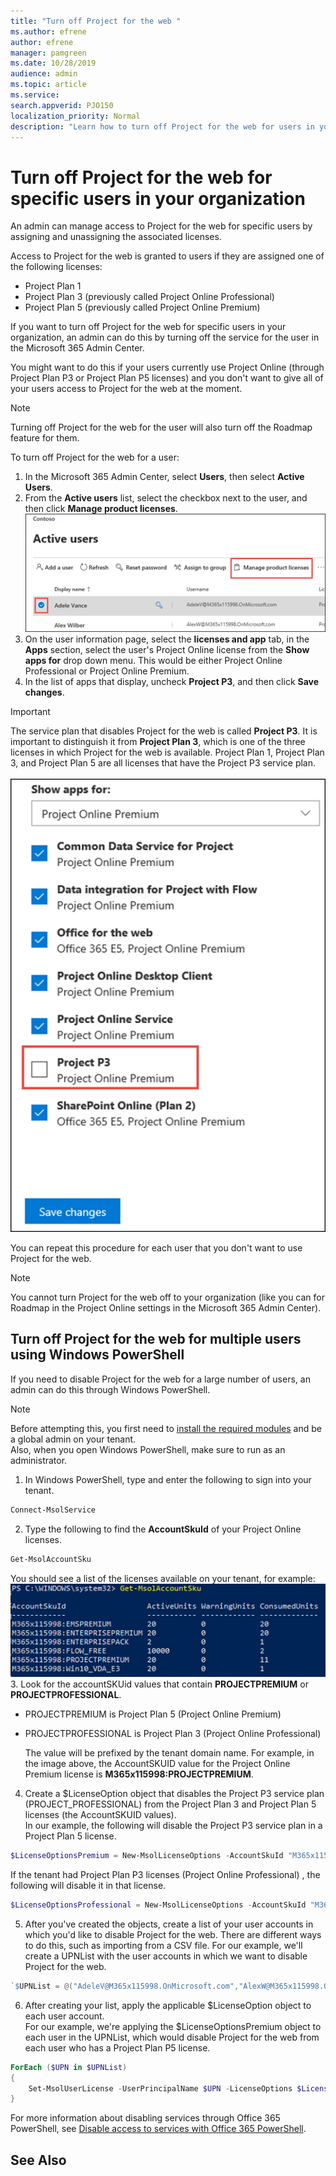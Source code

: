 ```yaml
---
title: "Turn off Project for the web "
ms.author: efrene
author: efrene
manager: pamgreen
ms.date: 10/28/2019
audience: admin
ms.topic: article
ms.service: 
search.appverid: PJO150
localization_priority: Normal
description: "Learn how to turn off Project for the web for users in your organization."
---
```



# Turn off Project for the web for specific users in your organization

 An admin can manage access to Project for the web for specific users by assigning and unassigning the associated licenses. 

Access to Project for the web is granted to users if they are assigned one of the following licenses:

- Project Plan 1
- Project Plan 3 (previously called Project Online Professional)
- Project Plan 5 (previously called Project Online Premium)

 If you want to turn off Project for the web for specific users in your organization, an admin can do this by turning off the service for the user in the Microsoft 365 Admin Center.  

You might want to do this if your users currently use Project Online (through Project Plan P3 or Project Plan P5 licenses) and you don't want to give all of your users access to Project for the web at the moment.

> [!NOTE]
> Turning off Project for the web for the user will also turn off the Roadmap feature for them.

To turn off Project for the web for a user:

1. In the Microsoft 365 Admin Center, select **Users**, then select **Active Users**.
2. From the **Active users** list, select the checkbox next to the user, and then click **Manage product licenses**.</br>
![Select user](media/activeusers.png)
3.  On the user information page, select the **licenses and app** tab, in the **Apps** section,  select the user's Project Online license from the **Show apps for** drop down menu. This would be either Project Online Professional or Project Online Premium.
4. In the list of apps that display, uncheck **Project P3**, and then click **Save changes**.</br>
> [!Important]
> The service plan that disables Project for the web is called **Project P3**.  It is important to distinguish it from **Project Plan 3**, which is one of the three licenses in which Project for the web is available. Project Plan 1, Project Plan 3, and Project Plan 5 are all licenses that have the Project P3 service plan.</br>  
![Select user](media/p3service.png)

You can repeat this procedure for each user that you don't want to use Project for the web.

> [!NOTE]
> You cannot turn Project for the web off to your organization (like you can for Roadmap in the Project Online settings in the Microsoft 365 Admin Center).

## Turn off Project for the web for multiple users using Windows PowerShell

If you need to disable Project for the web for a large number of users, an admin can do this through Windows PowerShell.

> [!Note]
> Before attempting this, you first need to [install the required modules](https://docs.microsoft.com/office365/enterprise/powershell/connect-to-office-365-powershell#connect-with-the-microsoft-azure-active-directory-module-for-windows-powershell) and be a global admin on your tenant. </br>
> Also, when you open Windows PowerShell, make sure to run as an administrator. 



1. In Windows PowerShell, type and enter the following to sign into your tenant.</br>
```PowerShell
Connect-MsolService
```
2. Type the following to find the **AccountSkuId** of your Project Online licenses.</br>
```PowerShell
Get-MsolAccountSku
```
You should see a list of the licenses available on your tenant, for example:
![AccountSKUId](media/AccountSKUID.png) </br>
3. Look for the accountSKUid values that contain **PROJECTPREMIUM** or **PROJECTPROFESSIONAL**.
   - PROJECTPREMIUM is Project Plan 5 (Project Online Premium)
   - PROJECTPROFESSIONAL is Project Plan 3 (Project Online Professional)

        The value will be prefixed by the tenant domain name. For example, in the image above, the AccountSKUID value for the Project Online Premium license is **M365x115998:PROJECTPREMIUM**.</br>

4. Create a $LicenseOption object that disables the Project P3 service plan (PROJECT_PROFESSIONAL) from the Project Plan 3 and Project Plan 5 licenses (the AccountSKUID values). </br>In our example, the following will disable the Project P3 service plan in a Project Plan 5 license.</br>
```PowerShell
$LicenseOptionsPremium = New-MsolLicenseOptions -AccountSkuId "M365x115998:PROJECTPREMIUM" -DisabledPlans "PROJECT_PROFESSIONAL"
```
If the tenant had Project Plan P3 licenses (Project Online Professional) , the following will disable it in that license. </br>
```PowerShell
$LicenseOptionsProfessional = New-MsolLicenseOptions -AccountSkuId "M365x115998:PROJECTPROFESSIONAL" -DisabledPlans "PROJECT_PROFESSIONAL"
```
5. After you've created the objects, create a list of your user accounts in which you'd like to disable Project for the web.  There are different ways to do this, such as importing from a CSV file.  For our example, we'll create a UPNList with the user accounts in which we want to disable Project for the web.</br>
```PowerShell
`$UPNList = @("AdeleV@M365x115998.OnMicrosoft.com","AlexW@M365x115998.OnMicrosoft.com")
```

6. After creating your list, apply the applicable $LicenseOption object to each user account. </br>For our example, we're applying the $LicenseOptionsPremium object to each user in the UPNList, which would disable Project for the web from each user who has a Project Plan P5 license.  </br>
```PowerShell
ForEach ($UPN in $UPNList)
{
    Set-MsolUserLicense -UserPrincipalName $UPN -LicenseOptions $LicenseOptionsPremium    
}
```
For more information about disabling services through Office 365 PowerShell, see [Disable access to services with Office 365 PowerShell](https://docs.microsoft.com/office365/enterprise/powershell/disable-access-to-services-with-office-365-powershell). 


## See Also
  
  



